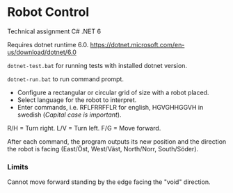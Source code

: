 # Robot Control

Technical assignment C# .NET 6

Requires dotnet runtime 6.0.
https://dotnet.microsoft.com/en-us/download/dotnet/6.0

`dotnet-test.bat` for running tests with installed dotnet version.

`dotnet-run.bat` to run command prompt.

* Configure a rectangular or circular grid of size with a robot placed.
* Select language for the robot to interpret.
* Enter commands, i.e. RFLFRRFFLR for english, HGVGHHGGVH in swedish (*Capital case is important*).

R/H = Turn right.
L/V = Turn left.
F/G = Move forward.

After each command, the program outputs its new position and the direction the robot is facing (East/Öst, West/Väst, North/Norr, South/Söder).


### Limits
Cannot move forward standing by the edge facing the "void" direction.
